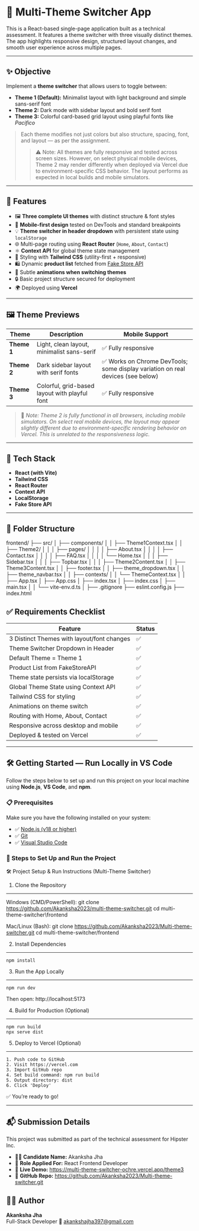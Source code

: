 # 🎨 Multi-Theme Switcher App

This is a React-based single-page application built as a technical assessment. It features a theme switcher with three visually distinct themes. The app highlights responsive design, structured layout changes, and smooth user experience across multiple pages.

---

## ✨ Objective

Implement a **theme switcher** that allows users to toggle between:

- **Theme 1 (Default):** Minimalist layout with light background and simple sans-serif font
- **Theme 2:** Dark mode with sidebar layout and bold serif font
- **Theme 3:** Colorful card-based grid layout using playful fonts like *Pacifico*

> Each theme modifies not just colors but also structure, spacing, font, and layout — as per the assignment.
>> ⚠️ Note: All themes are fully responsive and tested across screen sizes. However, on select physical mobile devices, Theme 2 may render differently when deployed via Vercel due to environment-specific CSS behavior. The layout performs as expected in local builds and mobile simulators.

---

## 🚀 Features

- 🖼️ **Three complete UI themes** with distinct structure & font styles
- 📱 **Mobile-first design** tested on DevTools and standard breakpoints
- 💡 **Theme switcher in header dropdown** with persistent state using `localStorage`
- 🌐 Multi-page routing using **React Router** (`Home`, `About`, `Contact`)
- ⚛️ **Context API** for global theme state management
- 🎨 Styling with **Tailwind CSS** (utility-first + responsive)
- 🛍️ Dynamic **product list** fetched from [Fake Store API](https://fakestoreapi.com/products)
- 🔄 Subtle **animations when switching themes**
- 🔒 Basic project structure secured for deployment
- 🌍 Deployed using **Vercel**

---

## 🖼️ Theme Previews

| Theme | Description | Mobile Support |
|-------|-------------|----------------|
| **Theme 1** | Light, clean layout, minimalist sans-serif | ✅ Fully responsive |
| **Theme 2** | Dark sidebar layout with serif fonts | ✅ Works on Chrome DevTools; some display variation on real devices (see below) |
| **Theme 3** | Colorful, grid-based layout with playful font | ✅ Fully responsive |

> 📱 *Note: Theme 2 is fully functional in all browsers, including mobile simulators. On select real mobile devices, the layout may appear slightly different due to environment-specific rendering behavior on Vercel. This is unrelated to the responsiveness logic.*

---

## 🔧 Tech Stack

- **React (with Vite)**
- **Tailwind CSS**
- **React Router**
- **Context API**
- **LocalStorage**
- **Fake Store API**

---

## 🧱 Folder Structure

frontend/
├── src/
│   ├── components/
│   │   ├── Theme1Context.tsx
│   │   ├── Theme2/
│   │   │   ├── pages/
│   │   │   │   ├── About.tsx
│   │   │   │   ├── Contact.tsx
│   │   │   │   ├── FAQ.tsx
│   │   │   │   └── Home.tsx
│   │   │   ├── Sidebar.tsx
│   │   │   ├── Topbar.tsx
│   │   │   ├── Theme2Content.tsx
│   │   ├── Theme3Content.tsx
│   │   ├── footer.tsx
│   │   ├── theme_dropdown.tsx
│   │   ├── theme_navbar.tsx
│
│   ├── contexts/
│   │   └── ThemeContext.tsx
│
│   ├── App.tsx
│   ├── App.css
│   ├── index.tsx
│   ├── index.css
│   ├── main.tsx
│
│   └── vite-env.d.ts
│
├── .gitignore
├── eslint.config.js
├── index.html


## ✅ Requirements Checklist 

| Feature | Status |
|--------|--------|
| 3 Distinct Themes with layout/font changes | ✅ |
| Theme Switcher Dropdown in Header | ✅ |
| Default Theme = Theme 1 | ✅ |
| Product List from FakeStoreAPI | ✅ |
| Theme state persists via localStorage | ✅ |
| Global Theme State using Context API | ✅ |
| Tailwind CSS for styling | ✅ |
| Animations on theme switch | ✅ |
| Routing with Home, About, Contact | ✅ |
| Responsive across desktop and mobile | ✅ |
| Deployed & tested on Vercel | ✅ |

---

## 🛠️ Getting Started — Run Locally in VS Code

Follow the steps below to set up and run this project on your local machine using **Node.js**, **VS Code**, and **npm**.

### 📋 Prerequisites

Make sure you have the following installed on your system:

- ✅ [Node.js (v18 or higher)](https://nodejs.org/)
- ✅ [Git](https://git-scm.com/)
- ✅ [Visual Studio Code](https://code.visualstudio.com/)

### 🚀 Steps to Set Up and Run the Project

🛠️ Project Setup & Run Instructions (Multi-Theme Switcher)

1. Clone the Repository
-----------------------
Windows (CMD/PowerShell):
    git clone https://github.com/Akanksha2023/multi-theme-switcher.git
    cd multi-theme-switcher\frontend

Mac/Linux (Bash):
    git clone https://github.com/Akanksha2023/Multi-theme-switcher.git
    cd multi-theme-switcher/frontend

2. Install Dependencies
-----------------------
    npm install

3. Run the App Locally
----------------------
    npm run dev
Then open: http://localhost:5173

4. Build for Production (Optional)
----------------------------------
    npm run build
    npx serve dist

5. Deploy to Vercel (Optional)
------------------------------
    1. Push code to GitHub
    2. Visit https://vercel.com
    3. Import GitHub repo
    4. Set build command: npm run build
    5. Output directory: dist
    6. Click 'Deploy'

✅ You’re ready to go!

---

## 📬 Submission Details

This project was submitted as part of the technical assessment for Hipster Inc.

- 👩‍💻 **Candidate Name:** Akanksha Jha
- 💼 **Role Applied For:** React Frontend Developer
- 🔗 **Live Demo:** https://multi-theme-switcher-ochre.vercel.app/theme3
- 📁 **GitHub Repo:** https://github.com/Akanksha2023/Multi-theme-switcher.git


## 🙋‍♀️ Author

**Akanksha Jha**  
Full-Stack Developer 
📧 akankshajha397@gmail.com 